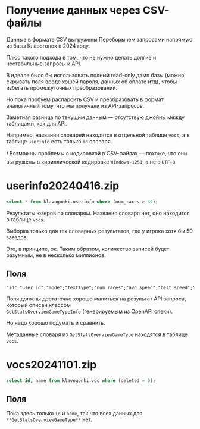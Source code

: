 # Получение данных через CSV-файлы

Данные в формате CSV выгружены Переборычем запросами напрямую из базы Клавогонок в 2024 году.

Плюс такого подхода в том, что не нужно делать долгие и нестабильные запросы к API.

В идеале было бы использовать полный read-only дамп базы (можно скрывать поля вроде хэшей пароля, данных об оплате итд),
чтобы избегать промежуточных преобразований.

Но пока пробуем распарсить CSV и преобразовать в формат аналогичный тому, что мы получали из API-запросов.

Заметная разница по текущим данным — отсутствую джойны между таблицами, как для API.

Например, названия словарей находятся в отдельной таблице `vocs`, а в таблице `userinfo` есть только `id` словаря. 


:exclamation: Возможны проблемы с кодировкой в CSV-файлах — похоже, что они выгружены в кириллической кодировке
`Windows-1251`, а не в `UTF-8`.

# userinfo20240416.zip 

```sql
select * from klavogonki.userinfo where (num_races > 49);
```

Результаты юзеров по словарям. Названия словаря нет, оно находится в таблице `vocs`.

Выборка только для тех словарных результатов, где у игрока хотя бы 50 заездов. 

Это, в принципе, ок. Таким образом, количество записей будет разумным, не в несколько миллионов. 

## Поля

```csv
"id";"user_id";"mode";"texttype";"num_races";"avg_speed";"best_speed";"avg_error";"haul";"qual";"dirty";"updated"
```

Поля должны достаточно хорошо мапиться на результат API запроса, который описан классом  
`GetStatsOverviewGameTypeInfo` (генерируемым из OpenAPI спеки).

Но надо хорошо подумать и сравнить.

Метаданные словаря из `GetStatsOverviewGameType` находятся в таблице `vocs`. 

# vocs20241101.zip

```sql
select id, name from klavogonki.voc where (deleted = 0);
```

## Поля

Пока здесь только `id` и `name`, так что всех данных для `**GetStatsOverviewGameType**` нет.